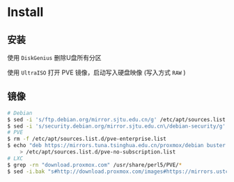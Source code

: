 # Install

## 安装

使用 `DiskGenius` 删除U盘所有分区

使用 `UltraISO` 打开 PVE 镜像，启动写入硬盘映像 (写入方式 `RAW` )

## 镜像

```bash
# Debian
$ sed -i 's/ftp.debian.org/mirror.sjtu.edu.cn/g' /etc/apt/sources.list
$ sed -i 's/security.debian.org/mirror.sjtu.edu.cn\/debian-security/g' /etc/apt/sources.list
# PVE
$ rm -f /etc/apt/sources.list.d/pve-enterprise.list
$ echo "deb https://mirrors.tuna.tsinghua.edu.cn/proxmox/debian buster pve-no-subscription" \
    > /etc/apt/sources.list.d/pve-no-subscription.list
# LXC
$ grep -rn "download.proxmox.com" /usr/share/perl5/PVE/*
$ sed -i.bak "s#http://download.proxmox.com/images#https://mirrors.ustc.edu.cn/proxmox/images#g" /usr/share/perl5/PVE/APLInfo.pm
```

